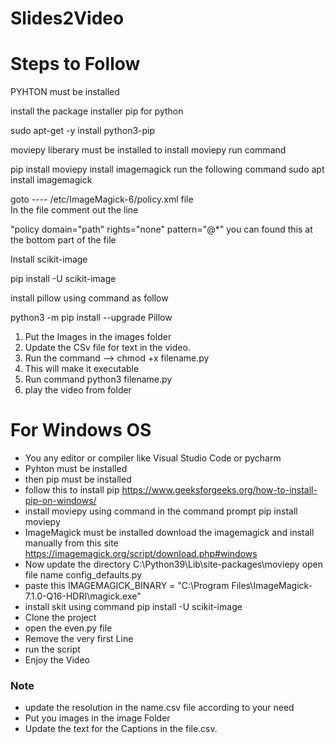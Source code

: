 # Slides2Video

# Steps to Follow

PYHTON must be installed
 
install the package installer pip for python
 
sudo apt-get -y install python3-pip

moviepy liberary must be installed to install moviepy run command

pip install moviepy
install imagemagick run the following command
sudo apt install imagemagick

goto ---- /etc/ImageMagick-6/policy.xml file  
In the file comment out the line

"policy domain="path" rights="none" pattern="@*" 
  you can found this at the bottom part of the file

Install scikit-image

pip install -U scikit-image

install pillow using command as follow

python3 -m pip install --upgrade Pillow

1. Put the Images in the images folder
2. Update the CSv file for text in the video.
3. Run the command --> chmod +x filename.py
4. This will make it executable
5. Run command python3 filename.py
6. play the video from folder

# For Windows OS
- You any editor or compiler like Visual Studio Code or pycharm  
- Pyhton must be installed 
- then pip must be installed
- follow this to install pip https://www.geeksforgeeks.org/how-to-install-pip-on-windows/
- install moviepy using command in the command prompt    pip install moviepy
- ImageMagick must be installed download the imagemagick and install manually from this site https://imagemagick.org/script/download.php#windows
- Now update the directory  C:\Python39\Lib\site-packages\moviepy  open file name config_defaults.py
- paste this    IMAGEMAGICK_BINARY = "C:\\Program Files\\ImageMagick-7.1.0-Q16-HDRI\\magick.exe"
- install skit  using command  pip install -U scikit-image
- Clone the project  
- open the even.py file 
- Remove the very first Line 
- run the script 
- Enjoy the Video
### Note
- update the resolution in the name.csv file according to your need 
- Put you images in the image Folder 
- Update the text for the Captions in the file.csv.
